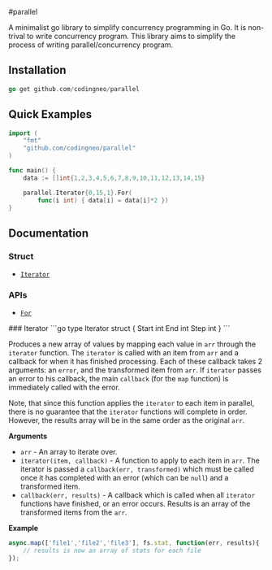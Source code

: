 #parallel

A minimalist go library to simplify concurrency programming in Go. It is non-trival to write 
concurrency program. This library aims to simplify the process of writing 
parallel/concurrency program.

## Installation

```go
go get github.com/codingneo/parallel
```

## Quick Examples

```go
import (
	"fmt"
	"github.com/codingneo/parallel"
)

func main() {
    data := []int{1,2,3,4,5,6,7,8,9,10,11,12,13,14,15}

    parallel.Iterator{0,15,1}.For(
        func(i int) { data[i] = data[i]*2 })
}
```

## Documentation
### Struct
* [`Iterator`](#Iterator)

### APIs
* [`For`](#For)

<a name="Iterator" />
### Iterator
```go
type Iterator struct {
	Start int
	End int
	Step int
}
```

Produces a new array of values by mapping each value in `arr` through
the `iterator` function. The `iterator` is called with an item from `arr` and a
callback for when it has finished processing. Each of these callback takes 2 arguments: 
an `error`, and the transformed item from `arr`. If `iterator` passes an error to his 
callback, the main `callback` (for the `map` function) is immediately called with the error.

Note, that since this function applies the `iterator` to each item in parallel,
there is no guarantee that the `iterator` functions will complete in order. 
However, the results array will be in the same order as the original `arr`.

__Arguments__

* `arr` - An array to iterate over.
* `iterator(item, callback)` - A function to apply to each item in `arr`.
  The iterator is passed a `callback(err, transformed)` which must be called once 
  it has completed with an error (which can be `null`) and a transformed item.
* `callback(err, results)` - A callback which is called when all `iterator`
  functions have finished, or an error occurs. Results is an array of the
  transformed items from the `arr`.

__Example__

```js
async.map(['file1','file2','file3'], fs.stat, function(err, results){
    // results is now an array of stats for each file
});
```
